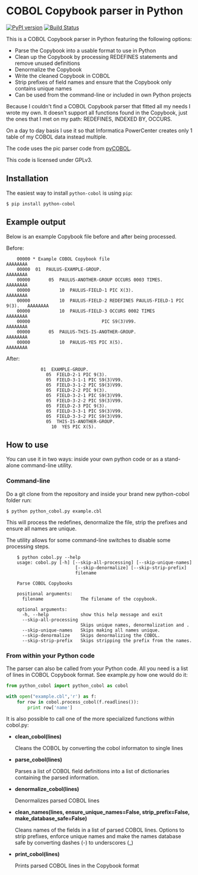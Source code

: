 # COBOL Copybook parser in Python

[![PyPI version](https://badge.fury.io/py/python-cobol.svg)](https://badge.fury.io/py/python-cobol)
[![Build Status](https://travis-ci.org/royopa/python-cobol.svg?branch=master)](https://travis-ci.org/royopa/python-cobol)

This is a COBOL Copybook parser in Python featuring the following options:
 - Parse the Copybook into a usable format to use in Python
 - Clean up the Copybook by processing REDEFINES statements and remove unused definitions
 - Denormalize the Copybook
 - Write the cleaned Copybook in COBOL
 - Strip prefixes of field names and ensure that the Copybook only contains unique names
 - Can be used from the command-line or included in own Python projects

Because I couldn't find a COBOL Copybook parser that fitted all my needs I wrote my own. It doesn't support all functions found in the Copybook, just the ones that I met on my path: REDEFINES, INDEXED BY, OCCURS. 

On a day to day basis I use it so that Informatica PowerCenter creates only 1 table of my COBOL data instead multiple.

The code uses the pic parser code from [pyCOBOL](https://sourceforge.net/projects/pycobol/).

This code is licensed under GPLv3.

## Installation
The easiest way to install `python-cobol` is using `pip`:

```shell
$ pip install python-cobol
```

## Example output

Below is an example Copybook file before and after being processed.

Before:

```cobol
	00000 * Example COBOL Copybook file                                     AAAAAAAA
	00000  01  PAULUS-EXAMPLE-GROUP.                                        AAAAAAAA
	00000       05  PAULUS-ANOTHER-GROUP OCCURS 0003 TIMES.                 AAAAAAAA
	00000           10  PAULUS-FIELD-1 PIC X(3).                            AAAAAAAA
	00000           10  PAULUS-FIELD-2 REDEFINES PAULUS-FIELD-1 PIC 9(3).   AAAAAAAA
	00000           10  PAULUS-FIELD-3 OCCURS 0002 TIMES                    AAAAAAAA
	00000                           PIC S9(3)V99.                           AAAAAAAA
	00000       05  PAULUS-THIS-IS-ANOTHER-GROUP.                           AAAAAAAA
	00000           10  PAULUS-YES PIC X(5).                                AAAAAAAA
```

After:

```cobol
	         01  EXAMPLE-GROUP.                                                     
	           05  FIELD-2-1 PIC 9(3).                                              
	           05  FIELD-3-1-1 PIC S9(3)V99.                                        
	           05  FIELD-3-1-2 PIC S9(3)V99.                                        
	           05  FIELD-2-2 PIC 9(3).                                              
	           05  FIELD-3-2-1 PIC S9(3)V99.                                        
	           05  FIELD-3-2-2 PIC S9(3)V99.                                        
	           05  FIELD-2-3 PIC 9(3).                                              
	           05  FIELD-3-3-1 PIC S9(3)V99.                                        
	           05  FIELD-3-3-2 PIC S9(3)V99.                                        
	           05  THIS-IS-ANOTHER-GROUP.                                           
	             10  YES PIC X(5).                                                 
```

## How to use

You can use it in two ways: inside your own python code or as a stand-alone command-line utility.

### Command-line

Do a git clone from the repository and inside your brand new python-cobol folder run:

```shell
$ python python_cobol.py example.cbl
```

This will process the redefines, denormalize the file, strip the prefixes and ensure all names are unique. 

The utility allows for some command-line switches to disable some processing steps.

```shell
	$ python cobol.py --help
	usage: cobol.py [-h] [--skip-all-processing] [--skip-unique-names]
	                      [--skip-denormalize] [--skip-strip-prefix]
	                      filename

	Parse COBOL Copybooks

	positional arguments:
	  filename              The filename of the copybook.

	optional arguments:
	  -h, --help            show this help message and exit
	  --skip-all-processing
	                        Skips unique names, denormalization and .
	  --skip-unique-names   Skips making all names unique.
	  --skip-denormalize    Skips denormalizing the COBOL.
	  --skip-strip-prefix   Skips stripping the prefix from the names.	
```

### From within your Python code

The parser can also be called from your Python code. All you need is a list of lines in COBOL Copybook format. See example.py how one would do it:

```python
from python_cobol import python_cobol as cobol

with open("example.cbl",'r') as f:
    for row in cobol.process_cobol(f.readlines()):
    	print row['name']
```

It is also possible to call one of the more specialized functions within cobol.py:

*    **clean_cobol(lines)**
    
     Cleans the COBOL by converting the cobol informaton to single lines


*    **parse_cobol(lines)**

     Parses a list of COBOL field definitions into a list of dictionaries containing the parsed information.


*    **denormalize_cobol(lines)**

     Denormalizes parsed COBOL lines


*    **clean_names(lines, ensure_unique_names=False, strip_prefix=False, make_database_safe=False)**
     
     Cleans names of the fields in a list of parsed COBOL lines. Options to strip prefixes, enforce unique names and make the names database safe by converting dashes (-) to underscores (_)


*    **print_cobol(lines)**
     
     Prints parsed COBOL lines in the Copybook format
